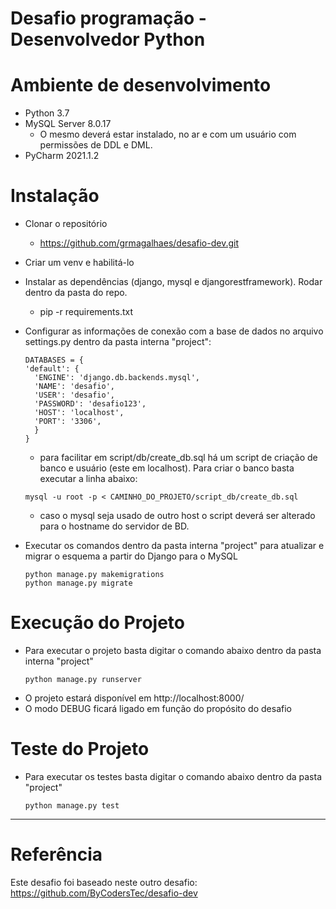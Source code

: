 # Desafio programação - Desenvolvedor Python

# Ambiente de desenvolvimento
* Python 3.7
* MySQL Server 8.0.17 
  * O mesmo deverá estar instalado, no ar e com um usuário com permissões de DDL e DML.
* PyCharm 2021.1.2

# Instalação
* Clonar o repositório 
  * https://github.com/grmagalhaes/desafio-dev.git
* Criar um venv e habilitá-lo
* Instalar as dependências (django, mysql e djangorestframework). Rodar dentro da pasta do repo.
    * pip -r requirements.txt
* Configurar as informações de conexão com a base de dados no arquivo settings.py dentro da pasta interna "project":  
    ```
    DATABASES = {
    'default': {
      'ENGINE': 'django.db.backends.mysql',
      'NAME': 'desafio',
      'USER': 'desafio',
      'PASSWORD': 'desafio123',
      'HOST': 'localhost',
      'PORT': '3306',
      }
    }
    ```
    * para facilitar em script/db/create_db.sql há um script de criação de banco e usuário (este em localhost). Para criar o banco basta executar a linha abaixo:
    ```
    mysql -u root -p < CAMINHO_DO_PROJETO/script_db/create_db.sql
    ```
    * caso o mysql seja usado de outro host o script deverá ser alterado para o hostname do servidor de BD.

    
* Executar os comandos dentro da pasta interna "project" para atualizar e migrar o esquema a partir do Django para o MySQL
    ```
    python manage.py makemigrations
    python manage.py migrate
    ```

# Execução do Projeto
* Para executar o projeto basta digitar o comando abaixo dentro da pasta interna "project"
    ```
    python manage.py runserver
    ```
* O projeto estará disponível em http://localhost:8000/
* O modo DEBUG ficará ligado em função do propósito do desafio

# Teste do Projeto
* Para executar os testes basta digitar o comando abaixo dentro da pasta "project"
    ```
    python manage.py test
    ```
---

# Referência

Este desafio foi baseado neste outro desafio: https://github.com/ByCodersTec/desafio-dev
